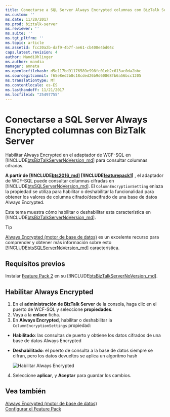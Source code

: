 ```yaml
---
title: Conectarse a SQL Server Always Encrypted columnas con BizTalk Server | Documentos de Microsoft
ms.custom: ''
ms.date: 11/20/2017
ms.prod: biztalk-server
ms.reviewer: ''
ms.suite: ''
ms.tgt_pltfrm: ''
ms.topic: article
ms.assetid: fcc20a2b-daf9-4b7f-ae61-cb408e4bd04c
caps.latest.revision: 4
author: MandiOhlinger
ms.author: mandia
manager: anneta
ms.openlocfilehash: d5e117bd91176589e998fc01eb2c613ac0da2bbc
ms.sourcegitcommit: f65e8ed2b8c18cded26b9d60868fb6a56bcc1205
ms.translationtype: MT
ms.contentlocale: es-ES
ms.lasthandoff: 11/21/2017
ms.locfileid: "25497755"
---
```

# <a name="connect-to-sql-server-always-encrypted-columns-with-biztalk-server"></a>Conectarse a SQL Server Always Encrypted columnas con BizTalk Server
Habilitar Always Encrypted en el adaptador de WCF-SQL en [!INCLUDE[btsBizTalkServerNoVersion_md](../includes/btsbiztalkservernoversion-md.md)] para consultar columnas cifradas.  

**A partir de [!INCLUDE[bts2016_md](../includes/bts2016-md.md)] [!INCLUDE[featurepack1](../includes/featurepack1.md)]** , el adaptador de WCF-SQL puede consultar columnas cifradas en [!INCLUDE[btsSQLServerNoVersion_md](../includes/btssqlservernoversion-md.md)]. El `ColumnEncryptionSetting` enlaza la propiedad se utiliza para habilitar o deshabilitar la funcionalidad para obtener los valores de columna cifrado/descifrado de una base de datos Always Encrypted.

Este tema muestra cómo habilitar o deshabilitar esta característica en [!INCLUDE[btsBizTalkServerNoVersion_md](../includes/btsbiztalkservernoversion-md.md)].

> [!TIP] 
> [Always Encrypted (motor de base de datos)](https://docs.microsoft.com/sql/relational-databases/security/encryption/always-encrypted-database-engine) es un excelente recurso para comprender y obtener más información sobre esto [!INCLUDE[btsSQLServerNoVersion_md](../includes/btssqlservernoversion-md.md)] característica.

## <a name="prerequisites"></a>Requisitos previos
Instalar [Feature Pack 2](https://aka.ms/bts2016fp2) en su [!INCLUDE[btsBizTalkServerNoVersion_md](../includes/btsbiztalkservernoversion-md.md)].

## <a name="enable-always-encrypted"></a>Habilitar Always Encrypted

1. En el **administración de BizTalk Server** de la consola, haga clic en el puerto de WCF-SQL y seleccione **propiedades**.
2. Vaya a la **enlace** ficha.
3. En **Always Encrypted**, habilitar o deshabilitar la `ColumnEncryptionSettings` propiedad:

* **Habilitado**: las consultas de puerto y obtiene los datos cifrados de una base de datos Always Encrypted
* **Deshabilitado**: el puerto de consulta a la base de datos siempre se cifran, pero los datos devueltos se aplica un algoritmo hash

    ![Habilitar Always Encrypted](../core/media/enable-always-encrypted.png)

4. Seleccione **aplicar**, y **Aceptar** para guardar los cambios.

## <a name="see-also"></a>Vea también
[Always Encrypted (motor de base de datos)](https://docs.microsoft.com/sql/relational-databases/security/encryption/always-encrypted-database-engine)  
[Configurar el Feature Pack](../core/configure-the-feature-pack.md)